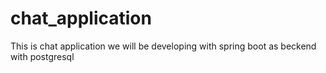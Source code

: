 # chat_application
This is chat application we will be developing with spring boot as beckend with postgresql
